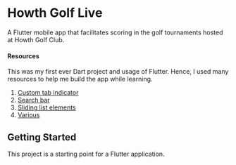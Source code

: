 # Howth Golf Live

A Flutter mobile app that facilitates scoring in the golf tournaments hosted at Howth Golf Club.

#### Resources
This was my first ever Dart project and usage of Flutter. Hence, I used many resources to help me
build the app while learning.

1. [Custom tab indicator](https://android.jlelse.eu/flutter-bubble-tab-indicator-for-tabbar-dd038f1076d3)
2. [Search bar](https://medium.com/flutterpub/a-simple-search-bar-in-flutter-f99aed68f523)
3. [Sliding list elements](https://medium.com/flutter-community/slidable-a-flutter-story-f4a5f55f6a96)
4. [Various](https://flutter.dev/docs/cookbook)

## Getting Started

This project is a starting point for a Flutter application.